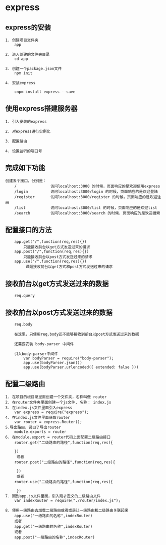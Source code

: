 # express

## express的安装

    1. 创建项目文件夹
        app
        
    2. 进入创建的文件夹目录
        cd app
        
    3. 创建一个package.json文件
        npm init
    
    4. 安装express
        
        cnpm install express --save
    
## 使用express搭建服务器

    1. 引入安装的express
    
    2. 对express进行实例化
    
    3. 配置路由
    
    4. 设置监听的端口号   
    
## 完成如下功能

    创建五个接口，分别是：
        /               访问localhost:3000 的时候，页面响应的是欢迎使用express       
        /login          访问localhost:3000/login 的时候，页面响应的是欢迎登陆
        /register       访问localhost:3000/register 的时候，页面响应的是欢迎注册
        /list           访问localhost:3000/list 的时候，页面响应的是欢迎list
        /search         访问localhost:3000/search 的时候，页面响应的是欢迎搜索
             

## 配置接口的方法
    
        app.get("/",function(req,res){})
            只能接收前台以get方式发送过来的请求
        app.post("/",function(req,res){})
            只能接收前台以post方式发送过来的请求
        app.use("/",function(req,res){})
             课题接收前台以get方式和post方式发送过来的请求
             
## 接收前台以get方式发送过来的数据

        req.query 
        
## 接收前台以post方式发送过来的数据

        req.body
        
        在这里，只使用req.body还不能够接收到前台以post方式发送过来的数据
        
        还需要安装 body-parser 中间件
        
        引入body-parser中间件
            var bodyParser = require("body-parser");
            app.use(bodyParser.json()) 
            app.use(bodyParser.urlencoded({ extended: false }))  
            
            
## 配置二级路由

    1. 在项目的根目录里面创建一个文件夹，名称叫做 router   
    2. 在router文件夹里面创建一个js文件, 名称： index.js
    3. 在index.js文件里面引入express
        var express = require("express");
    4. 在index.js文件里面获取router
        var router = express.Router();
    5.导出路由，说白了导出router
        module.exports = router
    6. 在module.export = router代码上面配置二级路由接口
        router.get("二级路由的路径",function(req,res){
        
        })
         或者
        router.post("二级路由的路径",function(req,res){
                            
         }) 
         或者
        router.use("二级路由的路径",function(req,res){
                           
         })
    7. 回到app.js文件里面，引入刚才定义的二级路由文件
        var indexRouter = require("./router/index.js");
        
    8. 使用一级路由去加载二级路由或者或是让一级路由和二级路由关联起来
        app.use("一级路由的名称",indexRouter) 
        或者
        app.get("一级路由的名称",indexRouter) 
        或者
        app.post("一级路由的名称",indexRouter)                     
                   
            
         
        
        
                            